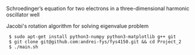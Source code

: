Schroedinger’s equation for two electrons in a three-dimensional harmonic oscillator well

Jacobi's rotation algorithm for solving eigenvalue problem
```
 $ sudo apt-get install python3-numpy python3-matplotlib g++ git
 $ git clone git@github.com:andrei-fys/fys4150.git && cd Project_2
 $ ./main.sh
```
